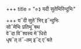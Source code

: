 +++
title = "०३ यदी सुतेभिरिन्दुभिः"

+++
य᳓दी सुते᳓भिर् इ᳓न्दुभिः  
सो᳓मेभिः प्रतिभू᳓षथ  
वे᳓दा वि᳓श्वस्य मे᳓धिरो  
धृष᳓त् तं᳓-तम् इ᳓द् ए᳓षते